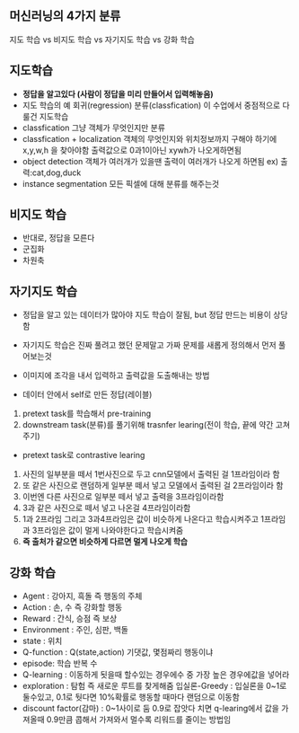 ## 머신러닝의 4가지 분류
지도 학습 vs 비지도 학습 vs 자기지도 학습 vs 강화 학습
## 지도학습
- **정답을 알고있다 (사람이 정답을 미리 만들어서 입력해놓음)**
- 지도 학습의 예
회귀(regression)
분류(classfication)
이 수업에서 중점적으로 다룰건 지도학습
- classfication
그냥 객체가 무엇인지만 분류
- classfication + localization
객체의 무엇인지와 위치정보까지 구해야 하기에x,y,w,h 을 찾아야함 출력값으로 0과1이아닌 xywh가 나오게하면됨
- object detection
객체가 여러개가 있을땐 출력이 여러개가 나오게 하면됨 ex) 출력:cat,dog,duck
- instance segmentation
모든 픽셀에 대해 분류를 해주는것
## 비지도 학습
- 반대로, 정답을 모른다
- 군집화
- 차원축
## 자기지도 학습
- 정답을 알고 있는 데이터가 많아야 지도 학습이 잘됨, but 정답 만드는 비용이 상당함
- 자기지도 학습은 진짜 풀려고 했던 문제말고 가짜 문제를 새롭게 정의해서 먼저 풀어보는것

- 이미지에 조각을 내서 입력하고 출력값을 도출해내는 방법 
- 데이터 안에서 self로 만든 정답(레이블)
1. pretext task를 학습해서 pre-training
2. downstream task(분류)를 풀기위해 trasnfer learing(전이 학습, 끝에 약간 고쳐주기)

- pretext task로 contrastive learing
1. 사진의 일부분을 떼서 1번사진으로 두고 cnn모델에서 출력된 걸 1프라임이라 함
2. 또 같은 사진으로 랜덤하게 일부분 떼서 넣고 모델에서 출력된 걸 2프라임이라 함
3. 이번엔 다른 사진으로 일부분 떼서 넣고 출력을 3프라임이라함
4. 3과 같은 사진으로 떼서 넣고 나온걸 4프라임이라함
5. 1과 2프라임 그리고 3과4프라임은 값이 비슷하게 나온다고 학습시켜주고 1프라임과 3프라임은 값이 멀게 나와야한다고 학습시켜줌 
6. **즉 출처가 같으면 비슷하게 다르면 멀게 나오게 학습**
## 강화 학습 
- Agent : 강아지, 흑돌 즉 행동의 주체
- Action : 손, 수 즉 강화할 행동
- Reward : 간식, 승점  즉 보상
- Environment : 주인, 심판, 백돌
- state : 위치
- Q-function : Q(state,action) 기댓값, 몇점짜리 행동이냐
- episode: 학습 반복 수
- Q-learning : 이동하게 됫을때 할수있는 경우에수 중 가장 높은 경우에값을 넣어라
- exploration : 탐험 즉 새로운 루트를 찾게해줌
입실론-Greedy : 입실론을 0~1로 둘수있고, 0.1로 둿다면 10%확률로 행동할 때마다 랜덤으로 이동함 
- discount factor(감마) : 0~1사이로 둠 0.9로 잡앗다 치면 q-learing에서 값을 가져올때 0.9만큼 콥해서 가져와서 멀수록 리워드를 줄이는 방법임